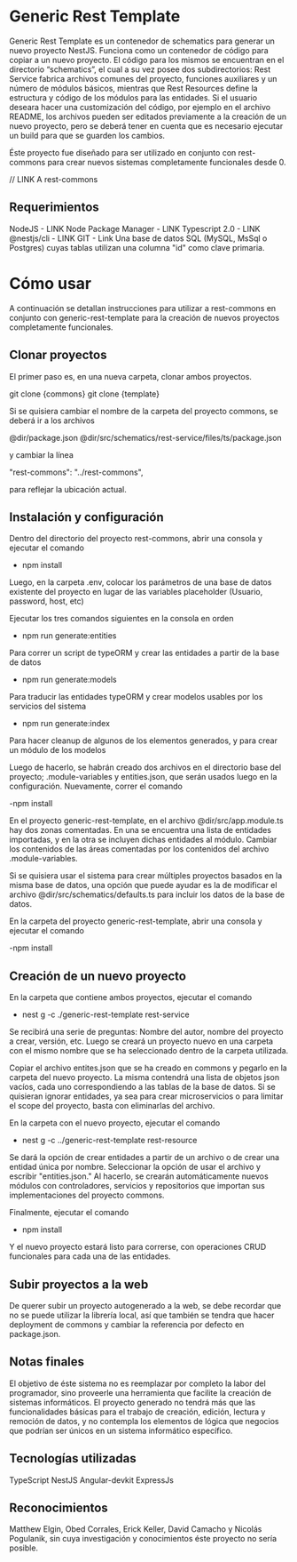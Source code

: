 # Generic Rest Template

Generic Rest Template es un contenedor de schematics para generar un nuevo proyecto NestJS. Funciona como un contenedor de código para copiar a un nuevo proyecto. El código para los mismos se encuentran en el directorio “schematics”, el cual a su vez posee dos subdirectorios: Rest Service fabrica archivos comunes del proyecto, funciones auxiliares y un número de módulos básicos, mientras que Rest Resources define la estructura y código de los módulos para las entidades. Si el usuario deseara hacer una customización del código, por ejemplo en el archivo README, los archivos pueden ser editados previamente a la creación de un nuevo proyecto, pero se deberá tener en cuenta que es necesario ejecutar un build para que se guarden los cambios.

Éste proyecto fue diseñado para ser utilizado en conjunto con rest-commons para crear nuevos sistemas completamente funcionales desde 0.

// LINK A rest-commons

## Requerimientos

NodeJS - LINK
Node Package Manager - LINK
Typescript 2.0 - LINK
@nestjs/cli - LINK
GIT - Link
Una base de datos SQL (MySQL, MsSql o Postgres) cuyas tablas utilizan una columna "id" como clave primaria.

# Cómo usar

A continuación se detallan instrucciones para utilizar a rest-commons en conjunto con generic-rest-template para la creación de nuevos proyectos completamente funcionales.

## Clonar proyectos

El primer paso es, en una nueva carpeta, clonar ambos proyectos.

git clone {commons}
git clone {template}

Si se quisiera cambiar el nombre de la carpeta del proyecto commons, se deberá ir a los archivos 

@dir/package.json
@dir/src/schematics/rest-service/files/ts/package.json

y cambiar la línea

"rest-commons": "../rest-commons",

para reflejar la ubicación actual.

## Instalación y configuración

Dentro del directorio del proyecto rest-commons, abrir una consola y ejecutar el comando

- npm install

Luego, en la carpeta .env, colocar los parámetros de una base de datos existente del proyecto en lugar de las variables placeholder (Usuario, password, host, etc)

Ejecutar los tres comandos siguientes en la consola en orden

- npm run generate:entities

Para correr un script de typeORM y crear las entidades a partir de la base de datos

- npm run generate:models

Para traducir las entidades typeORM y crear modelos usables por los servicios del sistema

- npm run generate:index

Para hacer cleanup de algunos de los elementos generados, y para crear un módulo de los modelos

Luego de hacerlo, se habrán creado dos archivos en el directorio base del proyecto; .module-variables y entities.json, que serán usados luego en la configuración. Nuevamente, correr el comando

-npm install

En el proyecto generic-rest-template, en el archivo @dir/src/app.module.ts hay dos zonas comentadas. En una se encuentra una lista de entidades importadas, y en la otra se incluyen dichas entidades al módulo. Cambiar los contenidos de las áreas comentadas por los contenidos del archivo .module-variables.

Si se quisiera usar el sistema para crear múltiples proyectos basados en la misma base de datos, una opción que puede ayudar es la de modificar el archivo @dir/src/schematics/defaults.ts para incluir los datos de la base de datos.

En la carpeta del proyecto generic-rest-template, abrir una consola y ejecutar el comando

-npm install

## Creación de un nuevo proyecto

En la carpeta que contiene ambos proyectos, ejecutar el comando

- nest g -c ./generic-rest-template rest-service

Se recibirá una serie de preguntas: Nombre del autor, nombre del proyecto a crear, versión, etc. Luego se creará un proyecto nuevo en una carpeta con el mismo nombre que se ha seleccionado dentro de la carpeta utilizada.

Copiar el archivo entites.json que se ha creado en commons y pegarlo en la carpeta del nuevo proyecto. La misma contendrá una lista de objetos json vacíos, cada uno correspondiendo a las tablas de la base de datos. Si se quisieran ignorar entidades, ya sea para crear microservicios o para limitar el scope del proyecto, basta con eliminarlas del archivo.

En la carpeta con el nuevo proyecto, ejecutar el comando

- nest g -c ../generic-rest-template rest-resource

Se dará la opción de crear entidades a partir de un archivo o de crear una entidad única por nombre. Seleccionar la opción de usar el archivo y escribir "entities.json." Al hacerlo, se crearán automáticamente nuevos módulos con controladores, servicios y repositorios que importan sus implementaciones del proyecto commons.

Finalmente, ejecutar el comando

- npm install

Y el nuevo proyecto estará listo para correrse, con operaciones CRUD funcionales para cada una de las entidades.

## Subir proyectos a la web

De querer subir un proyecto autogenerado a la web, se debe recordar que no se puede utilizar la librería local, así que también se tendra que hacer deployment de commons y cambiar la referencia por defecto en package.json. 

## Notas finales

El objetivo de éste sistema no es reemplazar por completo la labor del programador, sino proveerle una herramienta que facilite la creación de sistemas informáticos. El proyecto generado no tendrá más que las funcionalidades básicas para el trabajo de creación, edición, lectura y remoción de datos, y no contempla los elementos de lógica que negocios que podrían ser únicos en un sistema informático específico.

## Tecnologías utilizadas

TypeScript
NestJS
Angular-devkit
ExpressJs

## Reconocimientos

Matthew Elgin, Obed Corrales, Erick Keller, David Camacho y Nicolás Pogulanik, sin cuya investigación y conocimientos éste proyecto no sería posible.
